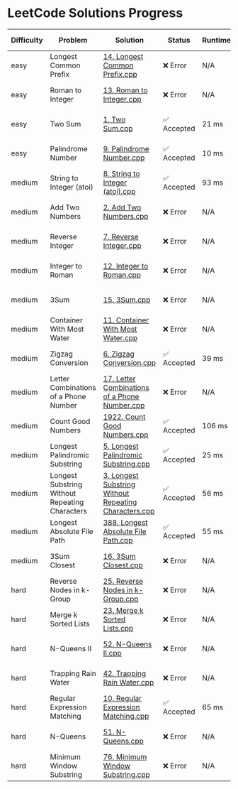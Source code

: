 # LeetCode Solutions Progress

| Difficulty | Problem | Solution | Status | Runtime | Updated At |
|------------|---------|----------|--------|---------|------------|
| easy | Longest Common Prefix | [14. Longest Common Prefix.cpp](easy/14.%20Longest%20Common%20Prefix.cpp) | ❌ Error | N/A | 2025-04-20 23:40 |
| easy | Roman to Integer | [13. Roman to Integer.cpp](easy/13.%20Roman%20to%20Integer.cpp) | ❌ Error | N/A | 2025-04-20 23:40 |
| easy | Two Sum | [1. Two Sum.cpp](easy/1.%20Two%20Sum.cpp) | ✅ Accepted | 21 ms | 2025-04-20 23:40 |
| easy | Palindrome Number | [9. Palindrome Number.cpp](easy/9.%20Palindrome%20Number.cpp) | ✅ Accepted | 10 ms | 2025-04-20 23:40 |
| medium | String to Integer (atoi) | [8. String to Integer (atoi).cpp](medium/8.%20String%20to%20Integer%20(atoi).cpp) | ✅ Accepted | 93 ms | 2025-04-20 23:40 |
| medium | Add Two Numbers | [2. Add Two Numbers.cpp](medium/2.%20Add%20Two%20Numbers.cpp) | ❌ Error | N/A | 2025-04-20 23:40 |
| medium | Reverse Integer | [7. Reverse Integer.cpp](medium/7.%20Reverse%20Integer.cpp) | ❌ Error | N/A | 2025-04-20 23:40 |
| medium | Integer to Roman | [12. Integer to Roman.cpp](medium/12.%20Integer%20to%20Roman.cpp) | ❌ Error | N/A | 2025-04-20 23:40 |
| medium | 3Sum | [15. 3Sum.cpp](medium/15.%203Sum.cpp) | ❌ Error | N/A | 2025-04-20 23:40 |
| medium | Container With Most Water | [11. Container With Most Water.cpp](medium/11.%20Container%20With%20Most%20Water.cpp) | ❌ Error | N/A | 2025-04-20 23:40 |
| medium | Zigzag Conversion | [6. Zigzag Conversion.cpp](medium/6.%20Zigzag%20Conversion.cpp) | ✅ Accepted | 39 ms | 2025-04-20 23:40 |
| medium | Letter Combinations of a Phone Number | [17. Letter Combinations of a Phone Number.cpp](medium/17.%20Letter%20Combinations%20of%20a%20Phone%20Number.cpp) | ❌ Error | N/A | 2025-04-20 23:40 |
| medium | Count Good Numbers | [1922. Count Good Numbers.cpp](medium/1922.%20Count%20Good%20Numbers.cpp) | ✅ Accepted | 106 ms | 2025-04-20 23:40 |
| medium | Longest Palindromic Substring | [5. Longest Palindromic Substring.cpp](medium/5.%20Longest%20Palindromic%20Substring.cpp) | ✅ Accepted | 25 ms | 2025-04-20 23:40 |
| medium | Longest Substring Without Repeating Characters | [3. Longest Substring Without Repeating Characters.cpp](medium/3.%20Longest%20Substring%20Without%20Repeating%20Characters.cpp) | ✅ Accepted | 56 ms | 2025-04-20 23:40 |
| medium | Longest Absolute File Path | [388. Longest Absolute File Path.cpp](medium/388.%20Longest%20Absolute%20File%20Path.cpp) | ✅ Accepted | 55 ms | 2025-04-20 23:40 |
| medium | 3Sum Closest | [16. 3Sum Closest.cpp](medium/16.%203Sum%20Closest.cpp) | ❌ Error | N/A | 2025-04-20 23:40 |
| hard | Reverse Nodes in k-Group | [25. Reverse Nodes in k-Group.cpp](hard/25.%20Reverse%20Nodes%20in%20k-Group.cpp) | ❌ Error | N/A | 2025-04-20 23:40 |
| hard | Merge k Sorted Lists | [23. Merge k Sorted Lists.cpp](hard/23.%20Merge%20k%20Sorted%20Lists.cpp) | ❌ Error | N/A | 2025-04-20 23:40 |
| hard | N-Queens II | [52. N-Queens II.cpp](hard/52.%20N-Queens%20II.cpp) | ❌ Error | N/A | 2025-04-20 23:40 |
| hard | Trapping Rain Water | [42. Trapping Rain Water.cpp](hard/42.%20Trapping%20Rain%20Water.cpp) | ❌ Error | N/A | 2025-04-20 23:40 |
| hard | Regular Expression Matching | [10. Regular Expression Matching.cpp](hard/10.%20Regular%20Expression%20Matching.cpp) | ✅ Accepted | 65 ms | 2025-04-20 23:40 |
| hard | N-Queens | [51. N-Queens.cpp](hard/51.%20N-Queens.cpp) | ❌ Error | N/A | 2025-04-20 23:40 |
| hard | Minimum Window Substring | [76. Minimum Window Substring.cpp](hard/76.%20Minimum%20Window%20Substring.cpp) | ❌ Error | N/A | 2025-04-20 23:40 |
